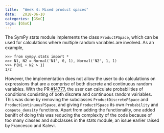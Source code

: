 ```yaml
---
title:  "Week 4: Mixed product spaces"
date:   2018-06-10
categories: [GSoC]
tags: [GSoC]
---
```


The SymPy stats module implements the class `ProductPSpace`, which can be used for calculations where multiple random variables are involved. As an example,
```
>>> from sympy.stats import *
>>> N1, N2 = Normal('N1', 0, 1), Normal('N2', 1, 1)
>>> P(N1 + N2 > 1)
1/2
```
However, the implementation does not allow the user to do calculations on expressions that are a comprise of both discrete and continuous random variables. With the PR [#14777](https://github.com/sympy/sympy/pull/14777), the user can calculate probabilities of conditions consisting of both discrete and continuous random vairiables. This was done by removing the subclasses `ProductDiscretePSpace` and `ProductContinuousPSpace`, and giving `ProductPSpace` its own `Probability` and `compute_density` functions. Apart from adding the functionality, one added benifit of doing this was reducing the complexity of the code because of too many classes and subclasses in the stats module, an issue earlier raised by Francesco and Kalevi.